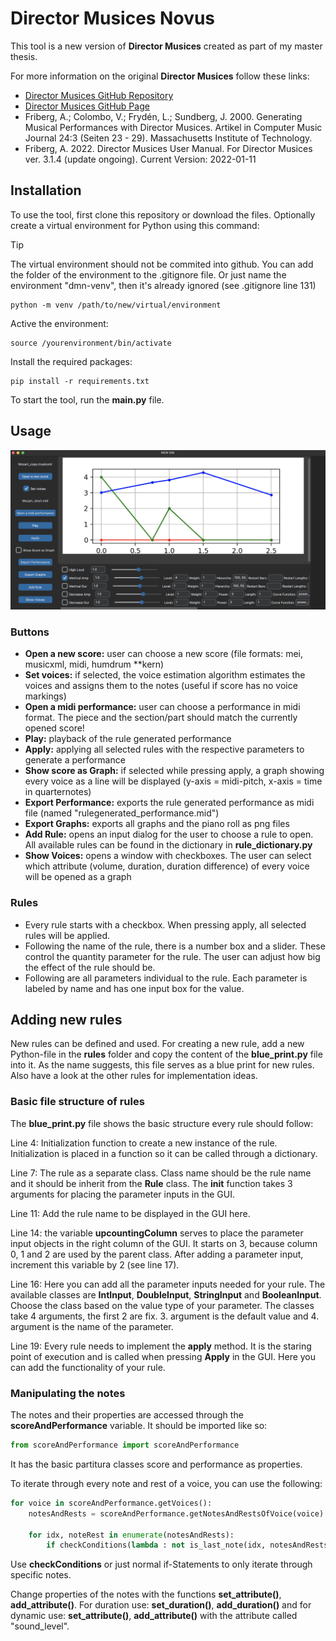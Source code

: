 # Director Musices Novus
This tool is a new version of **Director Musices** created as part of my master thesis. 

For more information on the original **Director Musices** follow these links:
- [Director Musices GitHub Repository](https://github.com/docfry/Director-Musices)
- [Director Musices GitHub Page](https://odyssomay.github.io/clj-dm/)
- Friberg, A.; Colombo, V.; Frydén, L.; Sundberg, J. 2000. Generating Musical Performances with Director Musices. Artikel in Computer Music Journal 24:3 (Seiten 23 - 29). Massachusetts Institute of Technology.
- Friberg, A. 2022. Director Musices User Manual. For Director Musices ver. 3.1.4 (update ongoing). Current Version: 2022-01-11

## Installation

To use the tool, first clone this repository or download the files. Optionally create a virtual environment for Python using this command:

> [!TIP]
> The virtual environment should not be commited into github. You can add the folder of the environment to the .gitignore file. Or just name the environment "dmn-venv", then it's already ignored (see .gitignore line 131)

```
python -m venv /path/to/new/virtual/environment
```

Active the environment:
```
source /yourenvironment/bin/activate
```

Install the required packages:
```
pip install -r requirements.txt
```

To start the tool, run the **main.py** file.

## Usage

![GUI](dmn-gui.png)

### Buttons
- **Open a new score:** user can choose a new score (file formats: mei, musicxml, midi, humdrum **kern)
- **Set voices:** if selected, the voice estimation algorithm estimates the voices and assigns them to the notes (useful if score has no voice markings)
- **Open a midi performance:** user can choose a performance in midi format. The piece and the section/part should match the currently opened score!
- **Play:** playback of the rule generated performance
- **Apply:** applying all selected rules with the respective parameters to generate a performance
- **Show score as Graph:** if selected while pressing apply, a graph showing every voice as a line will be displayed (y-axis = midi-pitch, x-axis = time in quarternotes)
- **Export Performance:** exports the rule generated performance as midi file (named "rulegenerated_performance.mid")
- **Export Graphs:** exports all graphs and the piano roll as png files
- **Add Rule:** opens an input dialog for the user to choose a rule to open. All available rules can be found in the dictionary in **rule_dictionary.py**
- **Show Voices:** opens a window with checkboxes. The user can select which attribute (volume, duration, duration difference) of every voice will be opened as a graph

### Rules
- Every rule starts with a checkbox. When pressing apply, all selected rules will be applied.
- Following the name of the rule, there is a number box and a slider. These control the quantity parameter for the rule. The user can adjust how big the effect of the rule should be.
- Following are all parameters individual to the rule. Each parameter is labeled by name and has one input box for the value.

## Adding new rules

New rules can be defined and used. For creating a new rule, add a new Python-file in the **rules** folder and copy the content of the **blue_print.py** file into it. As the name suggests, this file serves as a blue print for new rules. Also have a look at the other rules for implementation ideas. 

### Basic file structure of rules

The **blue_print.py** file shows the basic structure every rule should follow:

Line 4: Initialization function to create a new instance of the rule. Initialization is placed in a function so it can be called through a dictionary.

Line 7: The rule as a separate class. Class name should be the rule name and it should be inherit from the **Rule** class. The **__init__** function takes 3 arguments for placing the parameter inputs in the GUI.

Line 11: Add the rule name to be displayed in the GUI here.

Line 14: the variable **upcountingColumn** serves to place the parameter input objects in the right column of the GUI. It starts on 3, because column 0, 1 and 2 are used by the parent class. After adding a parameter input, increment this variable by 2 (see line 17).

Line 16: Here you can add all the parameter inputs needed for your rule. The available classes are **IntInput**, **DoubleInput**, **StringInput** and **BooleanInput**. Choose the class based on the value type of your parameter. The classes take 4 arguments, the first 2 are fix. 3. argument is the default value and 4. argument is the name of the parameter.

Line 19: Every rule needs to implement the **apply** method. It is the staring point of execution and is called when pressing **Apply** in the GUI. Here you can add the functionality of your rule.

### Manipulating the notes

The notes and their properties are accessed through the **scoreAndPerformance** variable. It should be imported like so:

```python
from scoreAndPerformance import scoreAndPerformance
```

It has the basic partitura classes score and performance as properties. 

To iterate through every note and rest of a voice, you can use the following:

```python
for voice in scoreAndPerformance.getVoices():
    notesAndRests = scoreAndPerformance.getNotesAndRestsOfVoice(voice)
    
    for idx, noteRest in enumerate(notesAndRests):
        if checkConditions(lambda : not is_last_note(idx, notesAndRests)):
```

Use **checkConditions** or just normal if-Statements to only iterate through specific notes.

Change properties of the notes with the functions **set_attribute()**, **add_attribute()**. For duration use: **set_duration()**, **add_duration()** and for dynamic use: **set_attribute()**, **add_attribute()** with the attribute called "sound_level".